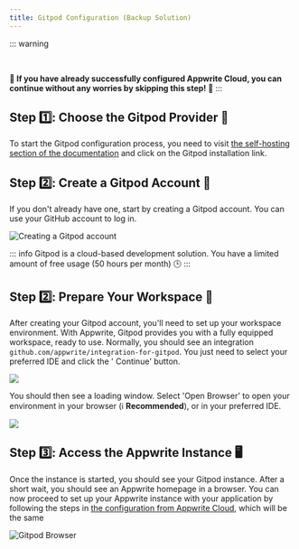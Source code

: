 ```yaml
---
title: Gitpod Configuration (Backup Solution)
---
```


<Documentation link="https://appwrite.io/docs/advanced/self-hosting#one-click-setups"></Documentation>

<Hero
title="Gitpod Configuration (Backup Solution) 🛟"
image="/assets/workshop/configuration/gitpod/bay_gitpod.jpg"
description="Welcome to the Gitpod Configuration section, your backup solution for your journey in the world of
Appwrite. Sometimes, even the most experienced adventurers can encounter unexpected challenges. If you have already
successfully set up Appwrite Cloud, you can continue without any worries by skipping this step! 🛠️"
/>

::: warning

<br/>

**🛟 If you have already successfully configured Appwrite Cloud,
you can continue without any worries by skipping this step! 🚧**
:::

## Step 1️⃣: Choose the Gitpod Provider 🤖

To start the Gitpod configuration process, you need to
visit [the self-hosting section of the documentation](https://appwrite.io/docs/advanced/self-hosting#one-click-setups")
and click on the Gitpod installation link.

## Step 2️⃣: Create a Gitpod Account 👤

If you don't already have one, start by creating a Gitpod account. You can use your GitHub account to log in.

<Image src="/assets/workshop/configuration/gitpod/github_signin.png" alt="Creating a Gitpod account" withSpacing></Image>

::: info
Gitpod is a cloud-based development solution. You have a limited amount of free usage (50 hours per month) 🕒
:::

## Step 2️⃣: Prepare Your Workspace 🚀

After creating your Gitpod account, you'll need to set up your workspace environment. With Appwrite,
Gitpod provides you with a fully equipped workspace, ready to use. Normally, you should see an
integration `github.com/appwrite/integration-for-gitpod`. You just need to select your preferred IDE and click the '
Continue' button.

<Image src="/assets/workshop/configuration/gitpod/workspace.png" imageAlt="Preparing the Gitpod workspace" withSpacing></Image>

You should then see a loading window. Select 'Open Browser' to open your environment in your browser
(ℹ️ **Recommended**), or in your preferred IDE.

<Image src="/assets/workshop/configuration/gitpod/gitpod_prepare.png" imageAlt="Preparing the instance's workspace" withSpacing></Image>

## Step 3️⃣: Access the Appwrite Instance 🖥️

Once the instance is started, you should see your Gitpod instance. After a short wait, you should see an Appwrite
homepage in a browser. You can now proceed to set up your Appwrite instance with your application by following the steps
in [the configuration from Appwrite Cloud](/workshop/configuration/appwrite-configuration.html#etape-1%EF%B8%8F%E2%83%A3-creation-de-votre-compte-appwrite-%F0%9F%91%A4),
which will be the same

<Image src="/assets/workshop/configuration/gitpod/gitpod_browser.png" alt="Gitpod Browser" withSpacing></Image>
